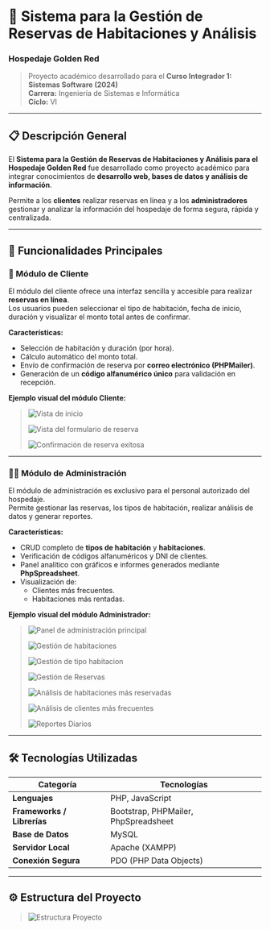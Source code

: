 # 🏨 Sistema para la Gestión de Reservas de Habitaciones y Análisis  
### Hospedaje Golden Red

> Proyecto académico desarrollado para el **Curso Integrador 1: Sistemas Software (2024)**  
> **Carrera:** Ingeniería de Sistemas e Informática  
> **Ciclo:** VI  

---

## 📋 Descripción General

El **Sistema para la Gestión de Reservas de Habitaciones y Análisis para el Hospedaje Golden Red** fue desarrollado como proyecto académico para integrar conocimientos de **desarrollo web, bases de datos y análisis de información**.  

Permite a los **clientes** realizar reservas en línea y a los **administradores** gestionar y analizar la información del hospedaje de forma segura, rápida y centralizada.

---

## 🚀 Funcionalidades Principales

### 👤 Módulo de Cliente

El módulo del cliente ofrece una interfaz sencilla y accesible para realizar **reservas en línea**.  
Los usuarios pueden seleccionar el tipo de habitación, fecha de inicio, duración y visualizar el monto total antes de confirmar.

**Características:**
- Selección de habitación y duración (por hora).
- Cálculo automático del monto total.
- Envío de confirmación de reserva por **correo electrónico (PHPMailer)**.
- Generación de un **código alfanumérico único** para validación en recepción.

**Ejemplo visual del módulo Cliente:**

> ![Vista de inicio](./screenshots/inicio.png)
>
> ![Vista del formulario de reserva](./screenshots/usuarioReserva.png)
>
> ![Confirmación de reserva exitosa](./screenshots/UsuarioPago.png)

---

### 🧑‍💼 Módulo de Administración

El módulo de administración es exclusivo para el personal autorizado del hospedaje.  
Permite gestionar las reservas, los tipos de habitación, realizar análisis de datos y generar reportes.

**Características:**
- CRUD completo de **tipos de habitación** y **habitaciones**.
- Verificación de códigos alfanuméricos y DNI de clientes.
- Panel analítico con gráficos e informes generados mediante **PhpSpreadsheet**.
- Visualización de:
  - Clientes más frecuentes.
  - Habitaciones más rentadas.

**Ejemplo visual del módulo Administrador:**

> ![Panel de administración principal](./screenshots/adminAdmin.png)
>
> ![Gestión de habitaciones](./screenshots/habitaciones.png)
>
> ![Gestión de tipo habitacion](./screenshots/tipoHabitacion.png)
>
> ![Gestión de Reservas](./screenshots/AdminReservas.png)
>
> ![Análisis de habitaciones más reservadas](./screenshots/AdminReportes.png)
>
> ![Análisis de clientes más frecuentes](./screenshots/clietnesFrecuentes.png)
>
> ![Reportes Diarios](./screenshots/AdminDiarias.png)

---

## 🛠️ Tecnologías Utilizadas

| Categoría | Tecnologías |
|------------|-------------|
| **Lenguajes** | PHP, JavaScript |
| **Frameworks / Librerías** | Bootstrap, PHPMailer, PhpSpreadsheet |
| **Base de Datos** | MySQL |
| **Servidor Local** | Apache (XAMPP) |
| **Conexión Segura** | PDO (PHP Data Objects) |

---

## ⚙️ Estructura del Proyecto
>
> ![Estructura Proyecto](./screenshots/structura.png)
